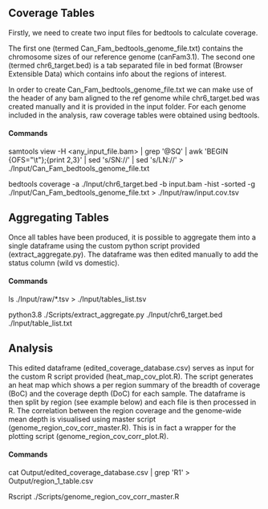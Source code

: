 ## Coverage Tables
Firstly, we need to create two input files for bedtools to calculate coverage.

The first one (termed Can_Fam_bedtools_genome_file.txt) contains the chromosome sizes of our reference genome (canFam3.1). The second one (termed chr6_target.bed) is a tab separated file in bed format (Browser Extensible Data) which contains info about the regions of interest.

In order to create Can_Fam_bedtools_genome_file.txt we can make use of the header of any bam aligned to the ref genome while chr6_target.bed was created manually and it is provided in the input folder. For each genome included in the analysis, raw coverage tables were obtained using bedtools. 
#### Commands
samtools view -H <any_input_file.bam> | grep '@SQ' | awk 'BEGIN {OFS="\t"};{print $2,$3}' | sed 's/SN://' | sed 's/LN://' > ./Input/Can_Fam_bedtools_genome_file.txt

bedtools coverage -a ./Input/chr6_target.bed -b input.bam -hist -sorted -g ./Input/Can_Fam_bedtools_genome_file.txt > ./Input/raw/input.cov.tsv

## Aggregating Tables
Once all tables have been produced, it is possible to aggregate them into a single dataframe using the custom python script provided (extract_aggregate.py). The dataframe was then edited manually to add the status column (wild vs domestic). 
#### Commands
ls ./Input/raw/*.tsv > ./Input/tables_list.tsv

python3.8 ./Scripts/extract_aggregate.py ./Input/chr6_target.bed ./Input/table_list.txt

## Analysis
This edited dataframe (edited_coverage_database.csv) serves as input for the custom R script provided (heat_map_cov_plot.R). 
The script generates an heat map which shows a per region summary of the breadth of coverage (BoC) and the coverage depth (DoC) for each sample. 
The dataframe is then split by region (see example below) and each file is then processed in R. 
The correlation between the region coverage and the genome-wide mean depth is visualised using master script (genome_region_cov_corr_master.R). This is in fact a wrapper for the plotting script (genome_region_cov_corr_plot.R).
#### Commands
cat Output/edited_coverage_database.csv | grep 'R1' > Output/region_1_table.csv

Rscript ./Scripts/genome_region_cov_corr_master.R
